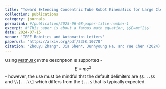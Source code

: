 ```yaml
---
title: "Toward Extending Concentric Tube Robot Kinematics for Large Clearance and Impulse Curvature"
collection: publications
category: journals
permalink: #/publication/2025-06-08-paper-title-number-1
excerpt: #'This paper is about a famous math equation, $$E=mc^2$$'
date: 2024-07-15
venue: 'IEEE Robotics and Automation Letters'
paperurl: 'https://arxiv.org/pdf/2308.10770'
citation: 'Zhouyu Zhang*, Jia Shen*, Junhyoung Ha, and Yue Chen (2024). IEEE Robotics and Automation Letters'
---
```


Using [MathJax](https://www.mathjax.org/) in the description is supported - $$E=mc^2$$ - however, the use must be mindful that the default delimiters are `$$...$$` and `\\[...\\]` which differs from the `$...$` that is typically expected.
